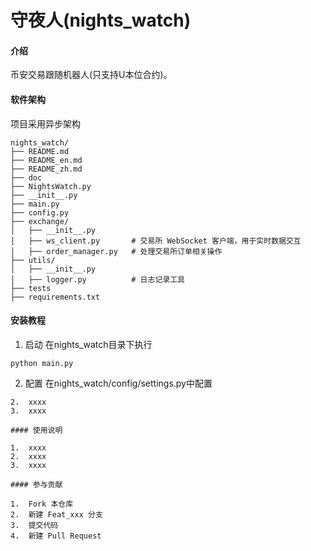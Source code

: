 # 守夜人(nights_watch)

#### 介绍
币安交易跟随机器人(只支持U本位合约)。

#### 软件架构
项目采用异步架构

```
nights_watch/
├── README.md
├── README_en.md
├── README_zh.md
├── doc
├── NightsWatch.py
├── __init__.py
├── main.py
├── config.py
├── exchange/
│   ├── __init__.py
│   ├── ws_client.py       # 交易所 WebSocket 客户端，用于实时数据交互
│   ├── order_manager.py   # 处理交易所订单相关操作
├── utils/
│   ├── __init__.py
│   ├── logger.py          # 日志记录工具
├── tests
├── requirements.txt
```

#### 安装教程

1.  启动
在nights_watch目录下执行
```
python main.py
```
2.  配置
在nights_watch/config/settings.py中配置
```
2.  xxxx
3.  xxxx

#### 使用说明

1.  xxxx
2.  xxxx
3.  xxxx

#### 参与贡献

1.  Fork 本仓库
2.  新建 Feat_xxx 分支
3.  提交代码
4.  新建 Pull Request






